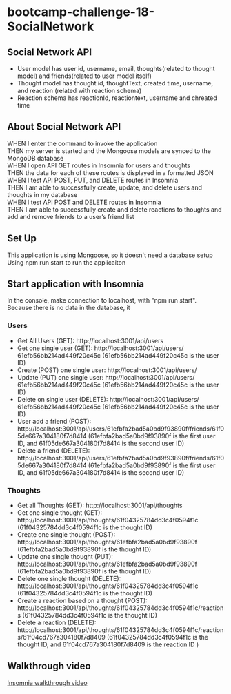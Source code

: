 # bootcamp-challenge-18-SocialNetwork

## Social Network API
- User model has user id, username, email, thoughts(related to thought model) and friends(related to user model itself)
- Thought model has thought id, thoughtText, created time, username, and reaction (related with reaction schema)
- Reaction schema has reactionId, reactiontext, username and chreated time

## About Social Network API
WHEN I enter the command to invoke the application<br/>
THEN my server is started and the Mongoose models are synced to the MongoDB database<br/>
WHEN I open API GET routes in Insomnia for users and thoughts<br/>
THEN the data for each of these routes is displayed in a formatted JSON<br/>
WHEN I test API POST, PUT, and DELETE routes in Insomnia<br/>
THEN I am able to successfully create, update, and delete users and thoughts in my database<br/>
WHEN I test API POST and DELETE routes in Insomnia<br/>
THEN I am able to successfully create and delete reactions to thoughts and add and remove friends to a user’s friend list<br/>

## Set Up
This application is using Mongoose, so it doesn't need a database setup<br/>
Using npm run start to run the applicaiton

## Start application with Insomnia
In the console, make connection to localhost, with "npm run start". <br/>
Because there is no data in the database, it

### Users
- Get All Users (GET): http://localhost:3001/api/users
- Get one single user (GET): http://localhost:3001/api/users/ 61efb56bb214ad449f20c45c (61efb56bb214ad449f20c45c is the user ID)
- Create (POST) one single user: http://localhost:3001/api/users/
- Update (PUT) one single user: http://localhost:3001/api/users/ 61efb56bb214ad449f20c45c (61efb56bb214ad449f20c45c is the user ID)
- Delete on single user (DELETE): http://localhost:3001/api/users/ 61efb56bb214ad449f20c45c (61efb56bb214ad449f20c45c is the user ID)
- User add a friend (POST): http://localhost:3001/api/users/61efbfa2bad5a0bd9f93890f/friends/61f05de667a304180f7d8414 (61efbfa2bad5a0bd9f93890f is the first user ID, and 61f05de667a304180f7d8414 is the second user ID)
- Delete a friend (DELETE):  http://localhost:3001/api/users/61efbfa2bad5a0bd9f93890f/friends/61f05de667a304180f7d8414 (61efbfa2bad5a0bd9f93890f is the first user ID, and 61f05de667a304180f7d8414 is the second user ID)
 
### Thoughts
- Get all Thoughts (GET): http://localhost:3001/api/thoughts
- Get one single thought (GET): http://localhost:3001/api/thoughts/61f04325784dd3c4f0594f1c (61f04325784dd3c4f0594f1c is the thought ID)
- Create one single thought (POST): http://localhost:3001/api/thoughts/61efbfa2bad5a0bd9f93890f (61efbfa2bad5a0bd9f93890f is the thought ID)
- Update one single thought (PUT): http://localhost:3001/api/thoughts/61efbfa2bad5a0bd9f93890f (61efbfa2bad5a0bd9f93890f is the thought ID)
- Delete one single thought (DELETE): http://localhost:3001/api/thoughts/61f04325784dd3c4f0594f1c (61f04325784dd3c4f0594f1c is the thought ID)
- Create a reaction based on a thought (POST): http://localhost:3001/api/thoughts/61f04325784dd3c4f0594f1c/reactions (61f04325784dd3c4f0594f1c is the thought ID)
- Delete a reaction (DELETE): http://localhost:3001/api/thoughts/61f04325784dd3c4f0594f1c/reactions/61f04cd767a304180f7d8409 (61f04325784dd3c4f0594f1c is the thought ID, and 61f04cd767a304180f7d8409 is the reaction ID )


## Walkthrough video
 [Insomnia walkthrough video](https://drive.google.com/file/d/1e4pOmaqR7x9V1ZLvwqb7iqpXv9D4alek/view?usp=sharing)<br/>
